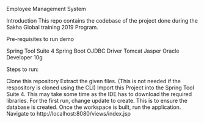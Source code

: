 Employee Management System


Introduction
This repo contains the codebase of the project done during the Sakha Global training 2019 Program.

Pre-requisites to run demo

Spring Tool Suite 4
Spring Boot
OJDBC Driver
Tomcat Jasper
Oracle Developer 10g




Steps to run:

Clone this repository
Extract the given files. (This is not needed if the respository is cloned using the CLI)
Import this Project into the Spring Tool Suite 4. This may take some time as the IDE has to download the required libraries.
For the first run, change update to create. This is to ensure the database is created.
Once the workspace is built, run the application.
Navigate to http://localhost:8080/views/index.jsp

